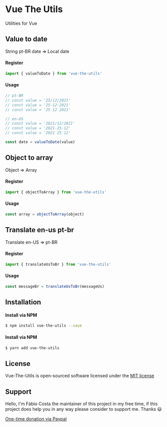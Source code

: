 # Vue The Utils
Utilities for Vue

## Value to date
String pt-BR date => Local date

#### Register
```js
import { valueToDate } from 'vue-the-utils'
```

#### Usage
```js
// pt-BR
// const value = '25/12/2021'
// const value = '25-12-2021'
// const value = '25 12 2021'

// en-US
// const value = '2021/12/2021'
// const value = '2021-25-12'
// const value = '2021 25 12'

const date = valueToDate(value)
```

## Object to array
Object => Array

#### Register
```js
import { objectToArray } from 'vue-the-utils'
```

#### Usage
```js
const array = objectToArray(object)
```

## Translate en-us pt-br
Translate en-US => pt-BR

#### Register
```js
import { translateUsToBr } from 'vue-the-utils'
```

#### Usage
```js
const messageBr = translateUsToBr(messageUs)
```

## Installation

#### Install via NPM
```sh
$ npm install vue-the-utils --save
```

#### Install via NPM
```sh
$ yarn add vue-the-utils
```

## License
Vue-The-Utils is open-sourced software licensed under the [MIT license](http://opensource.org/licenses/MIT)

## Support
Hello, I'm Fábio Costa the maintainer of this project in my free time, if this project does help you in any way please consider to support me. Thanks :smiley:

[One-time donation via Paypal](https://www.paypal.com/donate?hosted_button_id=LNB6FSZRGZAFW)